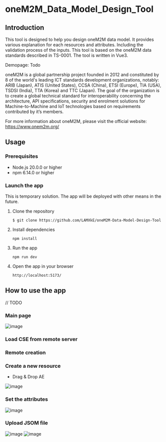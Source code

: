 # oneM2M_Data_Model_Design_Tool

## Introduction
This tool is designed to help you design oneM2M data model. It provides various explanation for each resources and attributes. Including the validation process of the inputs. 
This tool is based on the oneM2M data standards described in TS-0001. The tool is written in Vue3.

Demopage: Todo

oneM2M is a global partnership project founded in 2012 and constituted by 8 of the world's leading ICT standards development organizations, notably: ARIB (Japan), ATIS (United States), CCSA (China), ETSI (Europe), TIA (USA), TSDSI (India), TTA (Korea) and TTC (Japan). The goal of the organization is to create a global technical standard for interoperability concerning the architecture, API specifications, security and enrolment solutions for Machine-to-Machine and IoT technologies based on requirements contributed by it’s members.

For more information about oneM2M, please visit the official website: https://www.onem2m.org/

## Usage

### Prerequisites
- Node.js 20.0.0 or higher
- npm 6.14.0 or higher


### Launch the app
This is temporary solution. The app will be deployed with other means in the future.
1. Clone the repository
    ```
    $ git clone https://github.com/LAMXkE/oneM2M-Data-Model-Design-Tool
    ```
2. Install dependencies
    ```
    npm install
    ```
3. Run the app
    ```
    npm run dev
    ```
4. Open the app in your browser
    ```
    http://localhost:5173/
    ```


## How to use the app

// TODO

### Main page
![image](https://github.com/LAMXkE/oneM2M-Data-Model-Design-Tool/assets/39479096/6f4089b7-4e52-4cd1-8528-eaa5bbd9fb18)

### Load CSE from remote server

### Remote creation

### Create a new resource
- Drag & Drop AE
  
![image](https://github.com/LAMXkE/oneM2M-Data-Model-Design-Tool/assets/39479096/9b06df1d-fe6c-4f28-9a33-b43e4ae867ae)

### Set the attributes
![image](https://github.com/LAMXkE/oneM2M-Data-Model-Design-Tool/assets/39479096/76b8ad1a-0218-400b-a949-74c762378dd5)

### Upload JSOM file
![image](https://github.com/LAMXkE/oneM2M-Data-Model-Design-Tool/assets/39479096/cfea9365-b507-43f2-8b1d-3f1235abb02b) ![image](https://github.com/LAMXkE/oneM2M-Data-Model-Design-Tool/assets/39479096/fad46aab-5caa-4620-aec2-d9d9e60185f2)



